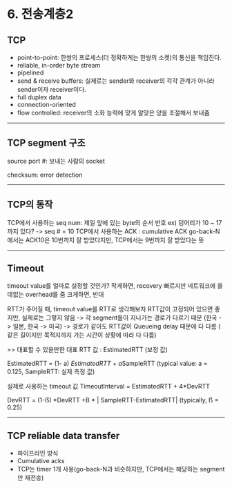 # 6. 전송계층2

## TCP
- point-to-point: 한쌍의 프로세스(더 정확하게는 한쌍의 소켓)의 통신을 책임진다.
- reliable, in-order byte stream
- pipelined
- send & receive buffers: 실제로는 sender와 receiver의 각각 관계가 아니라 sender이자 receiver이다. 
- full duplex data
- connection-oriented
- flow controlled: receiver의 소화 능력에 맞게 알맞은 양을 조절해서 보내줌


---
## TCP segment 구조

source port #: 보내는 사람의 socket


checksum: error detection


---
## TCP의 동작

TCP에서 사용하는 seq num: 제일 앞에 있는 byte의 순서 번호
ex) 덩어리가 10 ~ 17까지 있다? -> seq # =  10
TCP에서 사용하는 ACK : cumulative ACK
go-back-N에서는  ACK10은 10번까지 잘 받았다지만, TCP에서는 9번까지 잘 받았다는 뜻


---
## Timeout

timeout value를 얼마로 설정할 것인가?
작게하면, recovery 빠르지만 네트워크에 쓸데없는 overhead를 줌
크게하면, 반대


RTT가 주어질 때, timeout value를 RTT로 생각해보자
RTT값이 고정되어 있으면 좋지만, 실제로는 그렇지 않음
-> 각 segment들이 지나가는 경로가 다르기 때문 (한국 -> 일본, 한국 -> 미국)
-> 경로가 같아도 RTT값이 Queueing delay 때문에 다 다름 ( 같은 길이지만 목적지까지 가는 시간이 상황에 따라 다 다름)

=> 대표할 수 있을만한 대표 RTT 값 : EstimatedRTT (보정 값)


EstimatedRTT = (1- a) *EstimatedRTT + a*SampleRTT
(typical value: a = 0.125, SampleRTT: 실제 측정 값)


실제로 사용하는 timeout 값
TimeoutInterval = EstimatedRTT + 4*DevRTT


DevRTT = (1-ẞ) *DevRTT +B * | SampleRTT-EstimatedRTT|
(typically, ẞ = 0.25)


---
## TCP reliable data transfer
- 파이프라인 방식
- Cumulative acks
- TCP는 timer 1개 사용(go-back-N과 비슷하지만, TCP에서는 해당하는 segment만 재전송)
